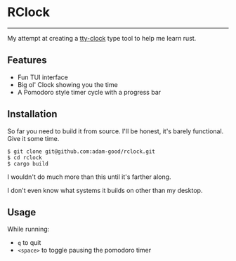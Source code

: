 # RClock
---
My attempt at creating a [tty-clock](https://github.com/xorg62/tty-clock) type tool to help me learn rust.

## Features
- Fun TUI interface
- Big ol' Clock showing you the time
- A Pomodoro style timer cycle with a progress bar

## Installation

So far you need to build it from source. I'll be honest, it's barely functional. Give it some time.
```
$ git clone git@github.com:adam-good/rclock.git
$ cd rclock
$ cargo build
```
I wouldn't do much more than this until it's farther along.

I don't even know what systems it builds on other than my desktop.

## Usage
While running:
- `q` to quit
- `<space>` to toggle pausing the pomodoro timer
